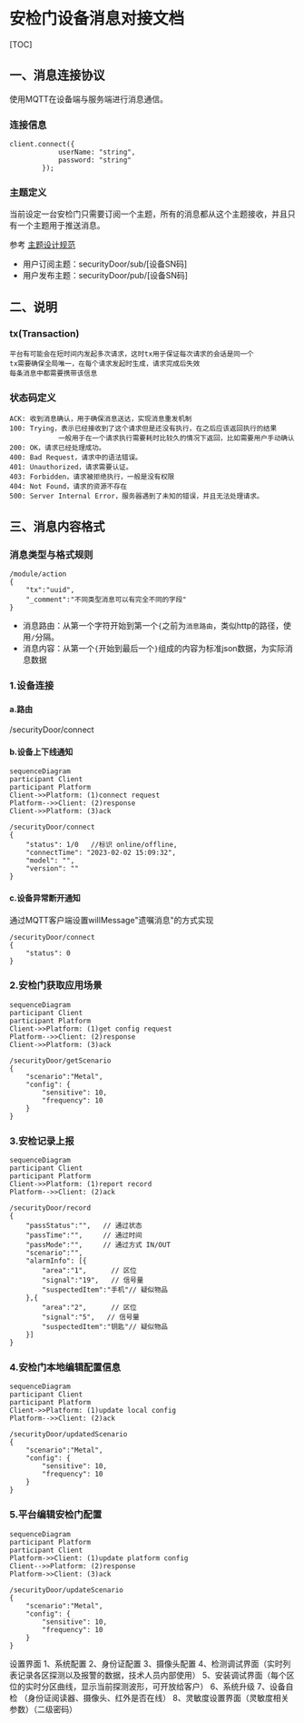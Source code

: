 # 安检门设备消息对接文档
[TOC]

## 一、消息连接协议
使用MQTT在设备端与服务端进行消息通信。

### 连接信息

```
client.connect({
            userName: "string",
            password: "string"
        });
```

### 主题定义

当前设定一台安检门只需要订阅一个主题，所有的消息都从这个主题接收，并且只有一个主题用于推送消息。

参考 [主题设计规范](https://www.jianshu.com/p/fd8b379225fe)

- 用户订阅主题：securityDoor/sub/[设备SN码]
- 用户发布主题：securityDoor/pub/[设备SN码]

## 二、说明
### tx(Transaction)
```
平台有可能会在短时间内发起多次请求，这时tx用于保证每次请求的会话是同一个
tx需要确保全局唯一，在每个请求发起时生成，请求完成后失效
每条消息中都需要携带该信息
```

### 状态码定义
```
ACK: 收到消息确认，用于确保消息送达，实现消息重发机制
100: Trying，表示已经接收到了这个请求但是还没有执行，在之后应该返回执行的结果
            一般用于在一个请求执行需要耗时比较久的情况下返回，比如需要用户手动确认
200: OK，请求已经处理成功。 
400: Bad Request，请求中的语法错误。
401: Unauthorized，请求需要认证。
403: Forbidden，请求被拒绝执行，一般是没有权限
404: Not Found，请求的资源不存在
500: Server Internal Error，服务器遇到了未知的错误，并且无法处理请求。
```


## 三、消息内容格式

### 消息类型与格式规则

```
/module/action
{
	"tx":"uuid",
    "_comment":"不同类型消息可以有完全不同的字段"
}

```

- 消息路由：从第一个字符开始到第一个`{`之前为`消息路由`，类似http的路径，使用`/`分隔。
- 消息内容：从第一个`{`开始到最后一个`}`组成的内容为标准json数据，为实际消息数据

### 1.设备连接

#### a.路由   
/securityDoor/connect

#### b.设备上下线通知

```mermaid
sequenceDiagram
participant Client
participant Platform
Client->>Platform: (1)connect request
Platform-->>Client: (2)response
Client->>Platform: (3)ack
```

```
/securityDoor/connect
{
    "status": 1/0	//标识 online/offline, 
    "connectTime": "2023-02-02 15:09:32",
    "model": "",
    "version": ""
}
```

#### c.设备异常断开通知
通过MQTT客户端设置willMessage"遗嘱消息"的方式实现

```
/securityDoor/connect
{
    "status": 0
}
```

### 2.安检门获取应用场景

```mermaid
sequenceDiagram
participant Client
participant Platform
Client->>Platform: (1)get config request
Platform-->>Client: (2)response
Client->>Platform: (3)ack
```

```
/securityDoor/getScenario
{
	"scenario":"Metal",
	"config": {
		"sensitive": 10,
		"frequency": 10
	}
}
```

### 3.安检记录上报

```mermaid
sequenceDiagram
participant Client
participant Platform
Client->>Platform: (1)report record
Platform-->>Client: (2)ack
```

```
/securityDoor/record
{
	"passStatus":"",   // 通过状态
	"passTime":"",     // 通过时间
	"passMode":"",     // 通过方式 IN/OUT
	"scenario":"",
	"alarmInfo": [{
        "area":"1",      // 区位
        "signal":"19",   // 信号量
        "suspectedItem":"手机"// 疑似物品
	},{
        "area":"2",      // 区位
        "signal":"5",   // 信号量
        "suspectedItem":"钥匙"// 疑似物品
	}]
}
```

### 4.安检门本地编辑配置信息

```mermaid
sequenceDiagram
participant Client
participant Platform
Client->>Platform: (1)update local config
Platform-->>Client: (2)ack
```

```
/securityDoor/updatedScenario
{
	"scenario":"Metal",
	"config": {
		"sensitive": 10,
		"frequency": 10
	}
}
```

### 5.平台编辑安检门配置

```mermaid
sequenceDiagram
participant Platform
participant Client
Platform->>Client: (1)update platform config
Client-->>Platform: (2)response
Platform->>Client: (3)ack
```

```
/securityDoor/updateScenario
{
	"scenario":"Metal",
	"config": {
		"sensitive": 10,
		"frequency": 10
	}
}
```

设置界面
1、系统配置
2、身份证配置
3、摄像头配置
4、检测调试界面（实时列表记录各区探测以及报警的数据，技术人员内部使用）
5、安装调试界面（每个区位的实时分区曲线，显示当前探测波形，可开放给客户）
6、系统升级 
7、设备自检 （身份证阅读器、摄像头、红外是否在线）
8、灵敏度设置界面（灵敏度相关参数）（二级密码）
